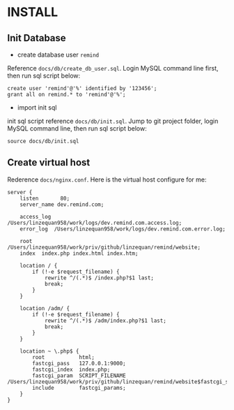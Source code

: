 # INSTALL

## Init Database

- create database user `remind`

Reference `docs/db/create_db_user.sql`. Login MySQL command line first, then run sql script below:

```
create user 'remind'@'%' identified by '123456';
grant all on remind.* to 'remind'@'%';

```

- import init sql

init sql script reference `docs/db/init.sql`. Jump to git project folder, login MySQL command line, then run sql script below:


```
source docs/db/init.sql
```

## Create virtual host

Rederence `docs/nginx.conf`. Here is the virtual host configure for me:

```
server {
    listen       80;
    server_name dev.remind.com;

    access_log /Users/linzequan958/work/logs/dev.remind.com.access.log;
    error_log  /Users/linzequan958/work/logs/dev.remind.com.error.log;

    root /Users/linzequan958/work/priv/github/linzequan/remind/website;
    index  index.php index.html index.htm;

    location / {
        if (!-e $request_filename) {
            rewrite ^/(.*)$ /index.php?$1 last;
            break;
        }
    }

    location /adm/ {
        if (!-e $request_filename) {
            rewrite ^/(.*)$ /adm/index.php?$1 last;
            break;
        }
    }

    location ~ \.php$ {
        root           html;
        fastcgi_pass   127.0.0.1:9000;
        fastcgi_index  index.php;
        fastcgi_param  SCRIPT_FILENAME /Users/linzequan958/work/priv/github/linzequan/remind/website$fastcgi_script_name;
        include        fastcgi_params;
    }
}

```

